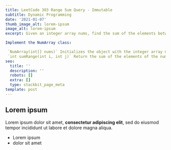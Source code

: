 ```yaml
---
title: LeetCode 303 Range Sum Query - Immutable
subtitle: Dynamic Programming
date: '2021-01-07'
thumb_image_alt: lorem-ipsum
image_alt: lorem-ipsum
excerpt: Given an integer array nums, find the sum of the elements between indices i and j (i ≤ j), inclusive.

Implement the NumArray class:

 `NumArray(int[] nums)` Initializes the object with the integer array nums.
 `int sumRange(int i, int j)` Return the sum of the elements of the nums array in the range `[i, j]` inclusive (i.e., `sum(nums[i], nums[i + 1], ... , nums[j])`)
seo:
  title: ''
  description: ''
  robots: []
  extra: []
  type: stackbit_page_meta
template: post
---
```

## Lorem ipsum

Lorem ipsum dolor sit amet, **consectetur adipiscing elit**, sed do eiusmod tempor incididunt ut labore et dolore magna aliqua.

- Lorem ipsum
- dolor sit amet